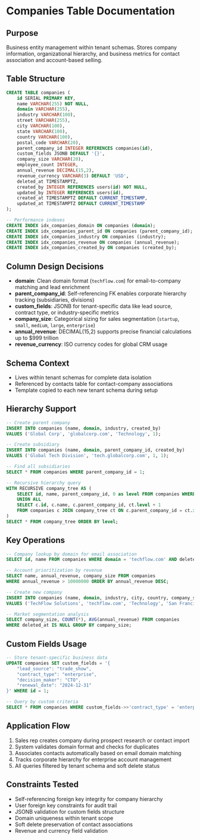 # Companies Table Documentation

## Purpose
Business entity management within tenant schemas. Stores company information, organizational hierarchy, and business metrics for contact association and account-based selling.

## Table Structure
```sql
CREATE TABLE companies (
    id SERIAL PRIMARY KEY,
    name VARCHAR(255) NOT NULL,
    domain VARCHAR(255),
    industry VARCHAR(100),
    street VARCHAR(255),
    city VARCHAR(100),
    state VARCHAR(100),
    country VARCHAR(100),
    postal_code VARCHAR(20),
    parent_company_id INTEGER REFERENCES companies(id),
    custom_fields JSONB DEFAULT '{}',
    company_size VARCHAR(20),
    employee_count INTEGER,
    annual_revenue DECIMAL(15,2),
    revenue_currency VARCHAR(3) DEFAULT 'USD',
    deleted_at TIMESTAMPTZ,
    created_by INTEGER REFERENCES users(id) NOT NULL,
    updated_by INTEGER REFERENCES users(id),
    created_at TIMESTAMPTZ DEFAULT CURRENT_TIMESTAMP,
    updated_at TIMESTAMPTZ DEFAULT CURRENT_TIMESTAMP
);

-- Performance indexes
CREATE INDEX idx_companies_domain ON companies (domain);
CREATE INDEX idx_companies_parent_id ON companies (parent_company_id);
CREATE INDEX idx_companies_industry ON companies (industry);
CREATE INDEX idx_companies_revenue ON companies (annual_revenue);
CREATE INDEX idx_companies_created_by ON companies (created_by);
```

## Column Design Decisions
- **domain**: Clean domain format (`techflow.com`) for email-to-company matching and lead enrichment
- **parent_company_id**: Self-referencing FK enables corporate hierarchy tracking (subsidiaries, divisions)
- **custom_fields**: JSONB for tenant-specific data like lead source, contract type, or industry-specific metrics
- **company_size**: Categorical sizing for sales segmentation (`startup`, `small`, `medium`, `large`, `enterprise`)
- **annual_revenue**: DECIMAL(15,2) supports precise financial calculations up to $999 trillion
- **revenue_currency**: ISO currency codes for global CRM usage

## Schema Context
- Lives within tenant schemas for complete data isolation
- Referenced by contacts table for contact-company associations
- Template copied to each new tenant schema during setup

## Hierarchy Support
```sql
-- Create parent company
INSERT INTO companies (name, domain, industry, created_by)
VALUES ('Global Corp', 'globalcorp.com', 'Technology', 1);

-- Create subsidiary
INSERT INTO companies (name, domain, parent_company_id, created_by)
VALUES ('Global Tech Division', 'tech.globalcorp.com', 1, 1);

-- Find all subsidiaries
SELECT * FROM companies WHERE parent_company_id = 1;

-- Recursive hierarchy query
WITH RECURSIVE company_tree AS (
    SELECT id, name, parent_company_id, 0 as level FROM companies WHERE id = 1
    UNION ALL
    SELECT c.id, c.name, c.parent_company_id, ct.level + 1
    FROM companies c JOIN company_tree ct ON c.parent_company_id = ct.id
)
SELECT * FROM company_tree ORDER BY level;
```

## Key Operations
```sql
-- Company lookup by domain for email association
SELECT id, name FROM companies WHERE domain = 'techflow.com' AND deleted_at IS NULL;

-- Account prioritization by revenue
SELECT name, annual_revenue, company_size FROM companies 
WHERE annual_revenue > 10000000 ORDER BY annual_revenue DESC;

-- Create new company
INSERT INTO companies (name, domain, industry, city, country, company_size, created_by)
VALUES ('TechFlow Solutions', 'techflow.com', 'Technology', 'San Francisco', 'United States', 'startup', 1);

-- Market segmentation analysis
SELECT company_size, COUNT(*), AVG(annual_revenue) FROM companies 
WHERE deleted_at IS NULL GROUP BY company_size;
```

## Custom Fields Usage
```sql
-- Store tenant-specific business data
UPDATE companies SET custom_fields = '{
    "lead_source": "trade_show",
    "contract_type": "enterprise",
    "decision_maker": "CTO",
    "renewal_date": "2024-12-31"
}' WHERE id = 1;

-- Query by custom criteria
SELECT * FROM companies WHERE custom_fields->>'contract_type' = 'enterprise';
```

## Application Flow
1. Sales rep creates company during prospect research or contact import
2. System validates domain format and checks for duplicates
3. Associates contacts automatically based on email domain matching
4. Tracks corporate hierarchy for enterprise account management
5. All queries filtered by tenant schema and soft delete status

## Constraints Tested
- Self-referencing foreign key integrity for company hierarchy
- User foreign key constraints for audit trail
- JSONB validation for custom fields structure
- Domain uniqueness within tenant scope
- Soft delete preservation of contact associations
- Revenue and currency field validation